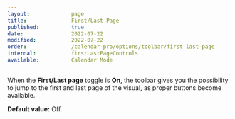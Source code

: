```yaml
---
layout:             page
title:              First/Last Page
published:          true
date:               2022-07-22
modified:           2022-07-22
order:              /calendar-pro/options/toolbar/first-last-page
internal:           firstLastPageControls
available:          Calendar Mode
---
```

When the **First/Last page** toggle is **On**, the toolbar gives you the possibility to jump to the first and last page of the visual, as proper buttons become available.

**Default value:** Off.
